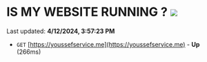 # IS MY WEBSITE RUNNING ? [![](https://img.shields.io/static/v1?label=Sponsor&message=%E2%9D%A4&logo=GitHub&color=%23fe8e86)](https://github.com/sponsors/<username>)

Last updated: **4/12/2024, 3:57:23 PM**

- `GET` [https://youssefservice.me](https://youssefservice.me) - **Up** (266ms)
